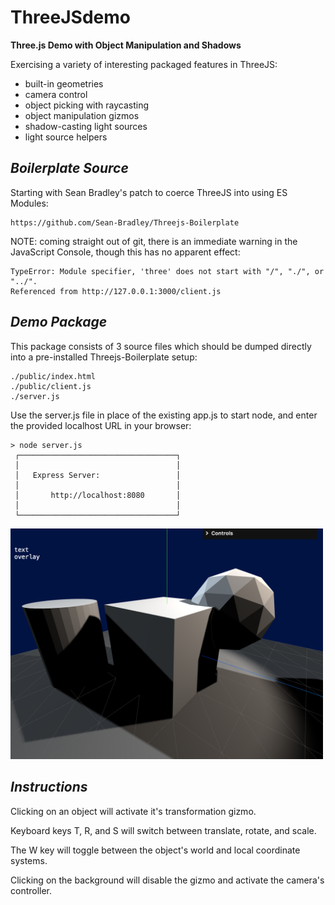 
# ThreeJSdemo

 **Three.js Demo with Object Manipulation and Shadows**

Exercising a variety of interesting packaged features in ThreeJS:

* built-in geometries
* camera control
* object picking with raycasting
* object manipulation gizmos
* shadow-casting light sources
* light source helpers


## *Boilerplate Source*

Starting with Sean Bradley's patch to coerce ThreeJS into using ES Modules:

```
https://github.com/Sean-Bradley/Threejs-Boilerplate
```

NOTE: coming straight out of git, there is an immediate warning in the JavaScript Console, though this has no apparent effect:

```
TypeError: Module specifier, 'three' does not start with "/", "./", or "../".
Referenced from http://127.0.0.1:3000/client.js
```

## *Demo Package*

This package consists of 3 source files which should be dumped directly into a pre-installed Threejs-Boilerplate setup:

```
./public/index.html
./public/client.js
./server.js
```

Use the server.js file in place of the existing app.js to start node, and enter the provided localhost URL in your browser:

```
> node server.js
 ┌───────────────────────────────────┐
 │                                   │
 │   Express Server:                 │
 │                                   │
 │       http://localhost:8080       │
 │                                   │
 └───────────────────────────────────┘
```

<img src="./images/threejs_demo.png" width="500">


## *Instructions*

Clicking on an object will activate it's transformation gizmo.

Keyboard keys T, R, and S will switch between translate, rotate, and scale.

The W key will toggle between the object's world and local coordinate systems.

Clicking on the background will disable the gizmo and activate the camera's controller.


